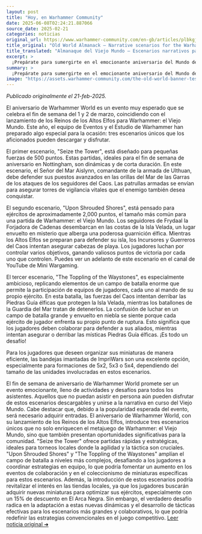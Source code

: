 ```yaml
---
layout: post
title: "Hoy, en Warhammer Community"
date: 2025-06-08T02:24:21.887066
source_date: 2025-02-21
categories: noticias
original_url: https://www.warhammer-community.com/en-gb/articles/plbkgjgd/old-world-almanack-narrative-scenarios-for-the-warhammer-world-anniversary/
title_original: "Old World Almanack – Narrative scenarios for the Warhammer World Anniversary - Warhammer Community"
title_translated: "Almanaque del Viejo Mundo – Escenarios narrativos para el aniversario del Mundo de Warhammer - Comunidad Warhammer"
excerpt: >
  ¡Prepárate para sumergirte en el emocionante aniversario del Mundo de Warhammer! Este 1 y 2 de marzo, el evento promete ser un fin de semana inolvidable con el lanzamiento de los Reinos de los Altos Elfos para Warhammer: el Viejo Mundo. La comunidad de Warhammer ha preparado tres escenarios narrativos especiales que te permitirán vivir intensas batallas en el mítico universo. Desde pequeñas escaramuzas hasta épicas confrontaciones, estos escenarios están diseñados para todos los aficionados, quienes podrán descargarlos y unirse a la celebración desde cualquier lugar. ¿Lograrán los seguidores de Frydaal la Creadora de Cadenas conquistar la Isla Oculta, o defenderán los valientes regimientos de Sealord Aislynn su hogar místico? ¡No te lo pierdas!
summary: >
  ¡Prepárate para sumergirte en el emocionante aniversario del Mundo de Warhammer! Este 1 y 2 de marzo, el evento promete ser un fin de semana inolvidable con el lanzamiento de los Reinos de los Altos Elfos para Warhammer: el Viejo Mundo. La comunidad de Warhammer ha preparado tres escenarios narrativos especiales que te permitirán vivir intensas batallas en el mítico universo. Desde pequeñas escaramuzas hasta épicas confrontaciones, estos escenarios están diseñados para todos los aficionados, quienes podrán descargarlos y unirse a la celebración desde cualquier lugar. ¿Lograrán los seguidores de Frydaal la Creadora de Cadenas conquistar la Isla Oculta, o defenderán los valientes regimientos de Sealord Aislynn su hogar místico? ¡No te lo pierdas!
image: "https://assets.warhammer-community.com/the-old-world-banner-test.jpg"
---
```


*Publicado originalmente el 21-feb-2025.*

El aniversario de Warhammer World es un evento muy esperado que se celebra el fin de semana del 1 y 2 de marzo, coincidiendo con el lanzamiento de los Reinos de los Altos Elfos para Warhammer: el Viejo Mundo. Este año, el equipo de Eventos y el Estudio de Warhammer han preparado algo especial para la ocasión: tres escenarios únicos que los aficionados pueden descargar y disfrutar.

El primer escenario, "Seize the Tower", está diseñado para pequeñas fuerzas de 500 puntos. Estas partidas, ideales para el fin de semana de aniversario en Nottingham, son dinámicas y de corta duración. En este escenario, el Señor del Mar Aislynn, comandante de la armada de Ulthuan, debe defender sus puestos avanzados en las orillas del Mar de las Garras de los ataques de los seguidores del Caos. Las patrullas armadas se envían para asegurar torres de vigilancia vitales que el enemigo también desea conquistar.

El segundo escenario, "Upon Shrouded Shores", está pensado para ejércitos de aproximadamente 2,000 puntos, el tamaño más común para una partida de Warhammer: el Viejo Mundo. Los seguidores de Frydaal la Forjadora de Cadenas desembarcan en las costas de la Isla Velada, un lugar envuelto en misterio que alberga una poderosa guarnición élfica. Mientras los Altos Elfos se preparan para defender su isla, los Incursores y Guerreros del Caos intentan asegurar cabezas de playa. Los jugadores luchan por controlar varios objetivos, ganando valiosos puntos de victoria por cada uno que controlen. Puedes ver un adelanto de este escenario en el canal de YouTube de Mini Wargaming.

El tercer escenario, "The Toppling of the Waystones", es especialmente ambicioso, replicando elementos de un campo de batalla enorme que permite la participación de equipos de jugadores, cada uno al mando de su propio ejército. En esta batalla, las fuerzas del Caos intentan derribar las Piedras Guía élficas que protegen la Isla Velada, mientras los batallones de la Guardia del Mar tratan de detenerlos. La confusión de luchar en un campo de batalla grande y envuelto en niebla se siente porque cada ejército de jugador enfrenta su propio punto de ruptura. Esto significa que los jugadores deben colaborar para defender a sus aliados, mientras intentan asegurar o derribar las místicas Piedras Guía élficas. ¡Es todo un desafío!

Para los jugadores que deseen organizar sus miniaturas de manera eficiente, las bandejas imantadas de ImpriWars son una excelente opción, especialmente para formaciones de 5x2, 5x3 o 5x4, dependiendo del tamaño de las unidades involucradas en estos escenarios.

El fin de semana de aniversario de Warhammer World promete ser un evento emocionante, lleno de actividades y desafíos para todos los asistentes. Aquellos que no puedan asistir en persona aún pueden disfrutar de estos escenarios descargables y unirse a la narrativa en curso del Viejo Mundo. Cabe destacar que, debido a la popularidad esperada del evento, será necesario adquirir entradas.
El aniversario de Warhammer World, con su lanzamiento de los Reinos de los Altos Elfos, introduce tres escenarios únicos que no solo enriquecen el metajuego de Warhammer: el Viejo Mundo, sino que también presentan oportunidades significativas para la comunidad. "Seize the Tower" ofrece partidas rápidas y estratégicas, ideales para torneos locales donde la agilidad y la táctica son cruciales. "Upon Shrouded Shores" y "The Toppling of the Waystones" amplían el campo de batalla a niveles más complejos, desafiando a los jugadores a coordinar estrategias en equipo, lo que podría fomentar un aumento en los eventos de colaboración y en el coleccionismo de miniaturas específicas para estos escenarios. Además, la introducción de estos escenarios podría revitalizar el interés en las tiendas locales, ya que los jugadores buscarán adquirir nuevas miniaturas para optimizar sus ejércitos, especialmente con un 15% de descuento en El Arca Negra. Sin embargo, el verdadero desafío radica en la adaptación a estas nuevas dinámicas y el desarrollo de tácticas efectivas para los escenarios más grandes y colaborativos, lo que podría redefinir las estrategias convencionales en el juego competitivo.
[Leer noticia original ➜](https://www.warhammer-community.com/en-gb/articles/plbkgjgd/old-world-almanack-narrative-scenarios-for-the-warhammer-world-anniversary/)
